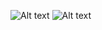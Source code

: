 ![Alt text](/../images/path/to/image.png?raw=true "Optional Title")
![Alt text](/../images/path/to/image1.png?raw=true "Optional Title")
